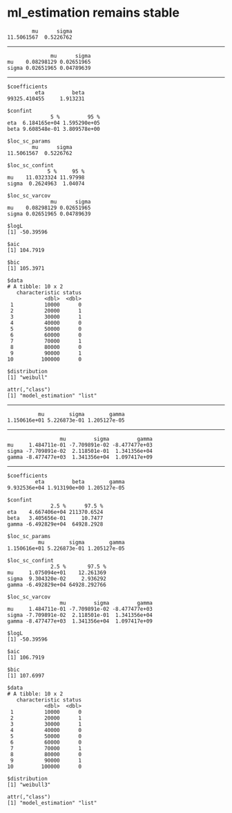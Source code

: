 # ml_estimation remains stable

            mu      sigma 
    11.5061567  0.5226762 

---

                  mu      sigma
    mu    0.08298129 0.02651965
    sigma 0.02651965 0.04789639

---

    $coefficients
             eta         beta 
    99325.410455     1.913231 
    
    $confint
                  5 %         95 %
    eta  6.184165e+04 1.595290e+05
    beta 9.608548e-01 3.809578e+00
    
    $loc_sc_params
            mu      sigma 
    11.5061567  0.5226762 
    
    $loc_sc_confint
                 5 %     95 %
    mu    11.0323324 11.97998
    sigma  0.2624963  1.04074
    
    $loc_sc_varcov
                  mu      sigma
    mu    0.08298129 0.02651965
    sigma 0.02651965 0.04789639
    
    $logL
    [1] -50.39596
    
    $aic
    [1] 104.7919
    
    $bic
    [1] 105.3971
    
    $data
    # A tibble: 10 x 2
       characteristic status
                <dbl>  <dbl>
     1          10000      0
     2          20000      1
     3          30000      1
     4          40000      0
     5          50000      0
     6          60000      0
     7          70000      1
     8          80000      0
     9          90000      1
    10         100000      0
    
    $distribution
    [1] "weibull"
    
    attr(,"class")
    [1] "model_estimation" "list"                

---

              mu        sigma        gamma 
    1.150616e+01 5.226873e-01 1.205127e-05 

---

                     mu         sigma         gamma
    mu     1.484711e-01 -7.709891e-02 -8.477477e+03
    sigma -7.709891e-02  2.118501e-01  1.341356e+04
    gamma -8.477477e+03  1.341356e+04  1.097417e+09

---

    $coefficients
             eta         beta        gamma 
    9.932536e+04 1.913190e+00 1.205127e-05 
    
    $confint
                  2.5 %      97.5 %
    eta    4.667406e+04 211370.6524
    beta   3.405656e-01     10.7477
    gamma -6.492829e+04  64928.2928
    
    $loc_sc_params
              mu        sigma        gamma 
    1.150616e+01 5.226873e-01 1.205127e-05 
    
    $loc_sc_confint
                  2.5 %       97.5 %
    mu     1.075094e+01    12.261369
    sigma  9.304320e-02     2.936292
    gamma -6.492829e+04 64928.292766
    
    $loc_sc_varcov
                     mu         sigma         gamma
    mu     1.484711e-01 -7.709891e-02 -8.477477e+03
    sigma -7.709891e-02  2.118501e-01  1.341356e+04
    gamma -8.477477e+03  1.341356e+04  1.097417e+09
    
    $logL
    [1] -50.39596
    
    $aic
    [1] 106.7919
    
    $bic
    [1] 107.6997
    
    $data
    # A tibble: 10 x 2
       characteristic status
                <dbl>  <dbl>
     1          10000      0
     2          20000      1
     3          30000      1
     4          40000      0
     5          50000      0
     6          60000      0
     7          70000      1
     8          80000      0
     9          90000      1
    10         100000      0
    
    $distribution
    [1] "weibull3"
    
    attr(,"class")
    [1] "model_estimation" "list"                

